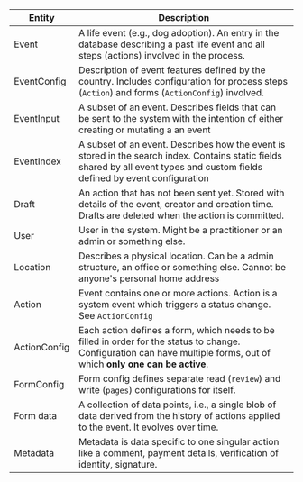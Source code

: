 | Entity       | Description                                                                                                                                                                    |
| ------------ | ------------------------------------------------------------------------------------------------------------------------------------------------------------------------------ |
| Event        | A life event (e.g., dog adoption). An entry in the database describing a past life event and all steps (actions) involved in the process.                                      |
| EventConfig  | Description of event features defined by the country. Includes configuration for process steps (`Action`) and forms (`ActionConfig`) involved.                                 |
| EventInput   | A subset of an event. Describes fields that can be sent to the system with the intention of either creating or mutating a an event                                             |
| EventIndex   | A subset of an event. Describes how the event is stored in the search index. Contains static fields shared by all event types and custom fields defined by event configuration |
| Draft        | An action that has not been sent yet. Stored with details of the event, creator and creation time. Drafts are deleted when the action is committed.                            |
| User         | User in the system. Might be a practitioner or an admin or something else.                                                                                                     |
| Location     | Describes a physical location. Can be a admin structure, an office or something else. Cannot be anyone's personal home address                                                 |
| Action       | Event contains one or more actions. Action is a system event which triggers a status change. See `ActionConfig`                                                                |
| ActionConfig | Each action defines a form, which needs to be filled in order for the status to change. Configuration can have multiple forms, out of which **only one can be active**.        |
| FormConfig   | Form config defines separate read (`review`) and write (`pages`) configurations for itself.                                                                                    |
| Form data    | A collection of data points, i.e., a single blob of data derived from the history of actions applied to the event. It evolves over time.                                       |
| Metadata     | Metadata is data specific to one singular action like a comment, payment details, verification of identity, signature.                                                         |
